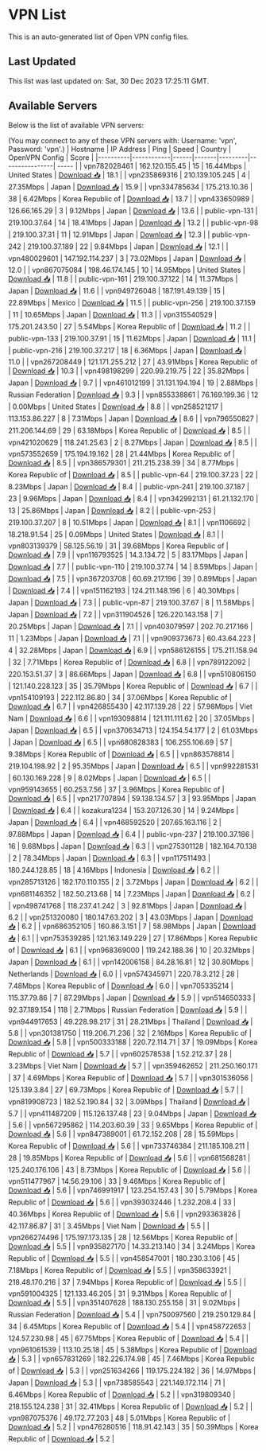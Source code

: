 # VPN List

This is an auto-generated list of Open VPN config files.

## Last Updated

This list was last updated on: Sat, 30 Dec 2023 17:25:11 GMT.

## Available Servers

Below is the list of available VPN servers:

(You may connect to any of these VPN servers with: Username: 'vpn', Password: 'vpn'.)
| Hostname | IP Address | Ping | Speed | Country | OpenVPN Config | Score |
|----------|------------|------|-------|---------|----------------| ----- |
| vpn782028461 | 162.120.155.45 | 15 | 16.44Mbps | United States | [Download 📥](./configs/server_0_US.ovpn) | 18.1 |
| vpn235869316 | 210.139.105.245 | 4 | 27.35Mbps | Japan | [Download 📥](./configs/server_1_JP.ovpn) | 15.9 |
| vpn334785634 | 175.213.10.36 | 38 | 6.42Mbps | Korea Republic of | [Download 📥](./configs/server_2_KR.ovpn) | 13.7 |
| vpn433650989 | 126.66.165.29 | 3 | 9.12Mbps | Japan | [Download 📥](./configs/server_3_JP.ovpn) | 13.6 |
| public-vpn-131 | 219.100.37.64 | 14 | 18.41Mbps | Japan | [Download 📥](./configs/server_4_JP.ovpn) | 13.2 |
| public-vpn-98 | 219.100.37.31 | 11 | 12.91Mbps | Japan | [Download 📥](./configs/server_5_JP.ovpn) | 12.3 |
| public-vpn-242 | 219.100.37.189 | 22 | 9.84Mbps | Japan | [Download 📥](./configs/server_6_JP.ovpn) | 12.1 |
| vpn480029601 | 147.192.114.237 | 3 | 73.02Mbps | Japan | [Download 📥](./configs/server_7_JP.ovpn) | 12.0 |
| vpn867075084 | 198.46.174.145 | 10 | 14.95Mbps | United States | [Download 📥](./configs/server_8_US.ovpn) | 11.8 |
| public-vpn-161 | 219.100.37.122 | 14 | 11.37Mbps | Japan | [Download 📥](./configs/server_9_JP.ovpn) | 11.6 |
| vpn949726048 | 187.191.49.139 | 15 | 22.89Mbps | Mexico | [Download 📥](./configs/server_10_MX.ovpn) | 11.5 |
| public-vpn-256 | 219.100.37.159 | 11 | 10.65Mbps | Japan | [Download 📥](./configs/server_11_JP.ovpn) | 11.3 |
| vpn315540529 | 175.201.243.50 | 27 | 5.54Mbps | Korea Republic of | [Download 📥](./configs/server_12_KR.ovpn) | 11.2 |
| public-vpn-133 | 219.100.37.91 | 15 | 11.62Mbps | Japan | [Download 📥](./configs/server_13_JP.ovpn) | 11.1 |
| public-vpn-216 | 219.100.37.217 | 18 | 6.36Mbps | Japan | [Download 📥](./configs/server_14_JP.ovpn) | 11.0 |
| vpn267208449 | 121.171.255.212 | 27 | 43.91Mbps | Korea Republic of | [Download 📥](./configs/server_15_KR.ovpn) | 10.3 |
| vpn498198299 | 220.99.219.75 | 22 | 35.82Mbps | Japan | [Download 📥](./configs/server_16_JP.ovpn) | 9.7 |
| vpn461012199 | 31.131.194.194 | 19 | 2.88Mbps | Russian Federation | [Download 📥](./configs/server_17_RU.ovpn) | 9.3 |
| vpn855338861 | 76.169.199.36 | 12 | 0.00Mbps | United States | [Download 📥](./configs/server_18_US.ovpn) | 8.8 |
| vpn258521217 | 113.153.86.227 | 8 | 7.31Mbps | Japan | [Download 📥](./configs/server_19_JP.ovpn) | 8.6 |
| vpn796550827 | 211.206.144.69 | 29 | 63.18Mbps | Korea Republic of | [Download 📥](./configs/server_20_KR.ovpn) | 8.5 |
| vpn421020629 | 118.241.25.63 | 2 | 8.27Mbps | Japan | [Download 📥](./configs/server_21_JP.ovpn) | 8.5 |
| vpn573552659 | 175.194.19.162 | 28 | 21.44Mbps | Korea Republic of | [Download 📥](./configs/server_22_KR.ovpn) | 8.5 |
| vpn386579301 | 211.215.238.39 | 34 | 8.77Mbps | Korea Republic of | [Download 📥](./configs/server_23_KR.ovpn) | 8.5 |
| public-vpn-64 | 219.100.37.23 | 22 | 8.23Mbps | Japan | [Download 📥](./configs/server_24_JP.ovpn) | 8.4 |
| public-vpn-241 | 219.100.37.187 | 23 | 9.96Mbps | Japan | [Download 📥](./configs/server_25_JP.ovpn) | 8.4 |
| vpn342992131 | 61.21.132.170 | 13 | 25.86Mbps | Japan | [Download 📥](./configs/server_26_JP.ovpn) | 8.2 |
| public-vpn-253 | 219.100.37.207 | 8 | 10.51Mbps | Japan | [Download 📥](./configs/server_27_JP.ovpn) | 8.1 |
| vpn1106692 | 18.218.91.54 | 25 | 0.09Mbps | United States | [Download 📥](./configs/server_28_US.ovpn) | 8.1 |
| vpn803139379 | 58.125.56.19 | 31 | 39.68Mbps | Korea Republic of | [Download 📥](./configs/server_29_KR.ovpn) | 7.9 |
| vpn116793525 | 14.3.134.72 | 5 | 83.17Mbps | Japan | [Download 📥](./configs/server_30_JP.ovpn) | 7.7 |
| public-vpn-110 | 219.100.37.74 | 14 | 8.59Mbps | Japan | [Download 📥](./configs/server_31_JP.ovpn) | 7.5 |
| vpn367203708 | 60.69.217.196 | 39 | 0.89Mbps | Japan | [Download 📥](./configs/server_32_JP.ovpn) | 7.4 |
| vpn151162193 | 124.211.148.196 | 6 | 40.30Mbps | Japan | [Download 📥](./configs/server_33_JP.ovpn) | 7.3 |
| public-vpn-87 | 219.100.37.67 | 8 | 11.58Mbps | Japan | [Download 📥](./configs/server_34_JP.ovpn) | 7.2 |
| vpn311904526 | 126.220.143.158 | 7 | 20.25Mbps | Japan | [Download 📥](./configs/server_35_JP.ovpn) | 7.1 |
| vpn403079597 | 202.70.217.166 | 11 | 1.23Mbps | Japan | [Download 📥](./configs/server_36_JP.ovpn) | 7.1 |
| vpn909373673 | 60.43.64.223 | 4 | 32.28Mbps | Japan | [Download 📥](./configs/server_37_JP.ovpn) | 6.9 |
| vpn586126155 | 175.211.158.94 | 32 | 7.71Mbps | Korea Republic of | [Download 📥](./configs/server_38_KR.ovpn) | 6.8 |
| vpn789122092 | 220.153.51.37 | 3 | 86.66Mbps | Japan | [Download 📥](./configs/server_39_JP.ovpn) | 6.8 |
| vpn510806150 | 121.140.228.123 | 35 | 35.79Mbps | Korea Republic of | [Download 📥](./configs/server_40_KR.ovpn) | 6.7 |
| vpn154109193 | 222.112.86.80 | 34 | 37.06Mbps | Korea Republic of | [Download 📥](./configs/server_41_KR.ovpn) | 6.7 |
| vpn426855430 | 42.117.139.28 | 22 | 57.98Mbps | Viet Nam | [Download 📥](./configs/server_42_VN.ovpn) | 6.6 |
| vpn193098814 | 121.111.111.62 | 20 | 37.05Mbps | Japan | [Download 📥](./configs/server_43_JP.ovpn) | 6.5 |
| vpn370634713 | 124.154.54.177 | 2 | 61.03Mbps | Japan | [Download 📥](./configs/server_44_JP.ovpn) | 6.5 |
| vpn680828383 | 106.255.106.69 | 57 | 9.38Mbps | Korea Republic of | [Download 📥](./configs/server_45_KR.ovpn) | 6.5 |
| vpn863578814 | 219.104.198.92 | 2 | 95.35Mbps | Japan | [Download 📥](./configs/server_46_JP.ovpn) | 6.5 |
| vpn992281531 | 60.130.169.228 | 9 | 8.02Mbps | Japan | [Download 📥](./configs/server_47_JP.ovpn) | 6.5 |
| vpn959143655 | 60.253.7.56 | 37 | 3.96Mbps | Korea Republic of | [Download 📥](./configs/server_48_KR.ovpn) | 6.5 |
| vpn217707894 | 59.138.134.57 | 3 | 93.95Mbps | Japan | [Download 📥](./configs/server_49_JP.ovpn) | 6.4 |
| kozakura1234 | 153.207.126.30 | 14 | 9.24Mbps | Japan | [Download 📥](./configs/server_50_JP.ovpn) | 6.4 |
| vpn468592520 | 207.65.163.116 | 2 | 97.88Mbps | Japan | [Download 📥](./configs/server_51_JP.ovpn) | 6.4 |
| public-vpn-237 | 219.100.37.186 | 16 | 9.68Mbps | Japan | [Download 📥](./configs/server_52_JP.ovpn) | 6.3 |
| vpn275301128 | 182.164.70.138 | 2 | 78.34Mbps | Japan | [Download 📥](./configs/server_53_JP.ovpn) | 6.3 |
| vpn117511493 | 180.244.128.85 | 18 | 4.16Mbps | Indonesia | [Download 📥](./configs/server_54_ID.ovpn) | 6.2 |
| vpn285713126 | 182.170.110.155 | 2 | 3.72Mbps | Japan | [Download 📥](./configs/server_55_JP.ovpn) | 6.2 |
| vpn681146352 | 182.50.213.68 | 14 | 7.23Mbps | Japan | [Download 📥](./configs/server_56_JP.ovpn) | 6.2 |
| vpn498741768 | 118.237.41.242 | 3 | 92.81Mbps | Japan | [Download 📥](./configs/server_57_JP.ovpn) | 6.2 |
| vpn251320080 | 180.147.63.202 | 3 | 43.03Mbps | Japan | [Download 📥](./configs/server_58_JP.ovpn) | 6.2 |
| vpn686352105 | 160.86.3.151 | 7 | 58.98Mbps | Japan | [Download 📥](./configs/server_59_JP.ovpn) | 6.1 |
| vpn753539285 | 121.163.149.229 | 27 | 17.86Mbps | Korea Republic of | [Download 📥](./configs/server_60_KR.ovpn) | 6.1 |
| vpn968369000 | 119.242.188.36 | 10 | 20.32Mbps | Japan | [Download 📥](./configs/server_61_JP.ovpn) | 6.1 |
| vpn142006158 | 84.28.16.81 | 12 | 30.80Mbps | Netherlands | [Download 📥](./configs/server_62_NL.ovpn) | 6.0 |
| vpn574345971 | 220.78.3.212 | 28 | 7.48Mbps | Korea Republic of | [Download 📥](./configs/server_63_KR.ovpn) | 6.0 |
| vpn705335214 | 115.37.79.86 | 7 | 87.29Mbps | Japan | [Download 📥](./configs/server_64_JP.ovpn) | 5.9 |
| vpn514650333 | 92.37.189.154 | 118 | 2.71Mbps | Russian Federation | [Download 📥](./configs/server_65_RU.ovpn) | 5.9 |
| vpn944917653 | 49.228.98.217 | 31 | 28.21Mbps | Thailand | [Download 📥](./configs/server_66_TH.ovpn) | 5.8 |
| vpn301381750 | 119.206.71.236 | 32 | 2.16Mbps | Korea Republic of | [Download 📥](./configs/server_67_KR.ovpn) | 5.8 |
| vpn500333188 | 220.72.114.71 | 37 | 19.09Mbps | Korea Republic of | [Download 📥](./configs/server_68_KR.ovpn) | 5.7 |
| vpn602578538 | 1.52.212.37 | 28 | 3.23Mbps | Viet Nam | [Download 📥](./configs/server_69_VN.ovpn) | 5.7 |
| vpn359462652 | 211.250.160.171 | 37 | 4.69Mbps | Korea Republic of | [Download 📥](./configs/server_70_KR.ovpn) | 5.7 |
| vpn301536056 | 125.139.3.84 | 27 | 69.73Mbps | Korea Republic of | [Download 📥](./configs/server_71_KR.ovpn) | 5.7 |
| vpn819908723 | 182.52.190.84 | 32 | 3.09Mbps | Thailand | [Download 📥](./configs/server_72_TH.ovpn) | 5.7 |
| vpn411487209 | 115.126.137.48 | 23 | 9.04Mbps | Japan | [Download 📥](./configs/server_73_JP.ovpn) | 5.6 |
| vpn567295862 | 114.203.60.39 | 33 | 9.65Mbps | Korea Republic of | [Download 📥](./configs/server_74_KR.ovpn) | 5.6 |
| vpn847389001 | 61.72.152.208 | 28 | 15.59Mbps | Korea Republic of | [Download 📥](./configs/server_75_KR.ovpn) | 5.6 |
| vpn733746384 | 211.185.108.211 | 28 | 19.85Mbps | Korea Republic of | [Download 📥](./configs/server_76_KR.ovpn) | 5.6 |
| vpn681568281 | 125.240.176.106 | 43 | 8.73Mbps | Korea Republic of | [Download 📥](./configs/server_77_KR.ovpn) | 5.6 |
| vpn511477967 | 14.56.29.106 | 33 | 9.46Mbps | Korea Republic of | [Download 📥](./configs/server_78_KR.ovpn) | 5.6 |
| vpn746991917 | 123.254.157.43 | 30 | 5.79Mbps | Korea Republic of | [Download 📥](./configs/server_79_KR.ovpn) | 5.6 |
| vpn393032446 | 1.232.208.4 | 33 | 40.36Mbps | Korea Republic of | [Download 📥](./configs/server_80_KR.ovpn) | 5.6 |
| vpn293363826 | 42.117.86.87 | 31 | 3.45Mbps | Viet Nam | [Download 📥](./configs/server_81_VN.ovpn) | 5.5 |
| vpn266274496 | 175.197.173.135 | 28 | 12.56Mbps | Korea Republic of | [Download 📥](./configs/server_82_KR.ovpn) | 5.5 |
| vpn935827170 | 14.33.213.140 | 34 | 3.24Mbps | Korea Republic of | [Download 📥](./configs/server_83_KR.ovpn) | 5.5 |
| vpn458547001 | 180.230.3.106 | 45 | 7.18Mbps | Korea Republic of | [Download 📥](./configs/server_84_KR.ovpn) | 5.5 |
| vpn358633921 | 218.48.170.216 | 37 | 7.94Mbps | Korea Republic of | [Download 📥](./configs/server_85_KR.ovpn) | 5.5 |
| vpn591004325 | 121.133.46.205 | 31 | 9.31Mbps | Korea Republic of | [Download 📥](./configs/server_86_KR.ovpn) | 5.5 |
| vpn351407628 | 188.130.255.158 | 31 | 9.02Mbps | Russian Federation | [Download 📥](./configs/server_87_RU.ovpn) | 5.4 |
| vpn750097560 | 219.250.129.84 | 34 | 6.45Mbps | Korea Republic of | [Download 📥](./configs/server_88_KR.ovpn) | 5.4 |
| vpn458722653 | 124.57.230.98 | 45 | 67.75Mbps | Korea Republic of | [Download 📥](./configs/server_89_KR.ovpn) | 5.4 |
| vpn961061539 | 113.10.25.18 | 45 | 5.38Mbps | Korea Republic of | [Download 📥](./configs/server_90_KR.ovpn) | 5.3 |
| vpn657831269 | 182.226.174.98 | 45 | 7.46Mbps | Korea Republic of | [Download 📥](./configs/server_91_KR.ovpn) | 5.3 |
| vpn251634266 | 119.175.224.182 | 36 | 14.97Mbps | Japan | [Download 📥](./configs/server_92_JP.ovpn) | 5.3 |
| vpn738585543 | 221.149.172.114 | 71 | 6.46Mbps | Korea Republic of | [Download 📥](./configs/server_93_KR.ovpn) | 5.2 |
| vpn319809340 | 218.155.124.238 | 31 | 32.41Mbps | Korea Republic of | [Download 📥](./configs/server_94_KR.ovpn) | 5.2 |
| vpn987075376 | 49.172.77.203 | 48 | 5.01Mbps | Korea Republic of | [Download 📥](./configs/server_95_KR.ovpn) | 5.2 |
| vpn476280516 | 118.91.42.143 | 35 | 50.39Mbps | Korea Republic of | [Download 📥](./configs/server_96_KR.ovpn) | 5.2 |
